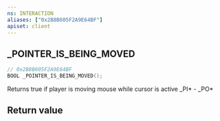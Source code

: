 ```yaml
---
ns: INTERACTION
aliases: ["0x2B8B605F2A9E64BF"]
apiset: client
---
```

## _POINTER_IS_BEING_MOVED

```c
// 0x2B8B605F2A9E64BF
BOOL _POINTER_IS_BEING_MOVED();
```

Returns true if player is moving mouse while cursor is active
_PI* - _PO*


## Return value

